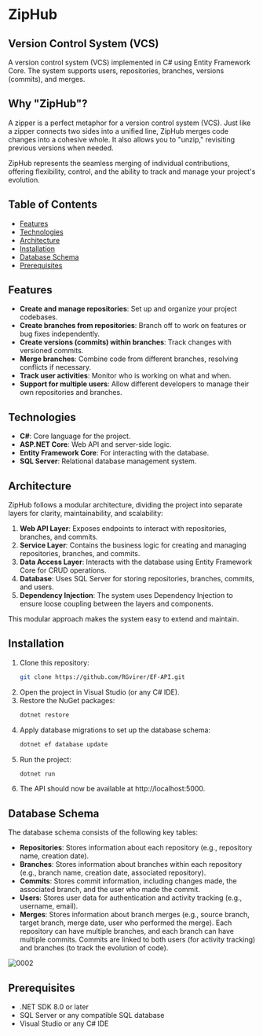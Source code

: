 # ZipHub

## Version Control System (VCS)

A version control system (VCS) implemented in C# using Entity Framework Core. The system supports users, repositories, branches, versions (commits), and merges.

## Why "ZipHub"?

A zipper is a perfect metaphor for a version control system (VCS). Just like a zipper connects two sides into a unified line, ZipHub merges code changes into a cohesive whole. It also allows you to "unzip," revisiting previous versions when needed. 

ZipHub represents the seamless merging of individual contributions, offering flexibility, control, and the ability to track and manage your project's evolution.

## Table of Contents

- [Features](#features)
- [Technologies](#technologies)
- [Architecture](#architecture)
- [Installation](#installation)
- [Database Schema](#database-schema)
- [Prerequisites](#prerequisites)
## Features

- **Create and manage repositories**: Set up and organize your project codebases.
- **Create branches from repositories**: Branch off to work on features or bug fixes independently.
- **Create versions (commits) within branches**: Track changes with versioned commits.
- **Merge branches**: Combine code from different branches, resolving conflicts if necessary.
- **Track user activities**: Monitor who is working on what and when.
- **Support for multiple users**: Allow different developers to manage their own repositories and branches.

## Technologies

- **C#**: Core language for the project.
- **ASP.NET Core**: Web API and server-side logic.
- **Entity Framework Core**: For interacting with the database.
- **SQL Server**: Relational database management system.

## Architecture
ZipHub follows a modular architecture, dividing the project into separate layers for clarity, maintainability, and scalability:

1. **Web API Layer**: Exposes endpoints to interact with repositories, branches, and commits.
2. **Service Layer**: Contains the business logic for creating and managing repositories, branches, and commits.
3. **Data Access Layer**: Interacts with the database using Entity Framework Core for CRUD operations.
4. **Database**: Uses SQL Server for storing repositories, branches, commits, and users.
5. **Dependency Injection**: The system uses Dependency Injection to ensure loose coupling between the layers and components.

This modular approach makes the system easy to extend and maintain.
## Installation
1. Clone this repository:
   ```bash
   git clone https://github.com/RGvirer/EF-API.git
2. Open the project in Visual Studio (or any C# IDE).
3. Restore the NuGet packages:
   ```bash
   dotnet restore
4. Apply database migrations to set up the database schema:
   ```bash
   dotnet ef database update
5. Run the project:
   ```bash
   dotnet run
6. The API should now be available at http://localhost:5000.

## Database Schema
The database schema consists of the following key tables:

- **Repositories**: Stores information about each repository (e.g., repository name, creation date).
- **Branches**: Stores information about branches within each repository (e.g., branch name, creation date, associated repository).
- **Commits**: Stores commit information, including changes made, the associated branch, and the user who made the commit.
- **Users**: Stores user data for authentication and activity tracking (e.g., username, email).
- **Merges**: Stores information about branch merges (e.g., source branch, target branch, merge date, user who performed the merge).
Each repository can have multiple branches, and each branch can have multiple commits. Commits are linked to both users (for activity tracking) and branches (to track the evolution of code).

![0002](https://github.com/user-attachments/assets/78d0a5c3-a193-4788-a618-21ee6647ac90)

## Prerequisites

- .NET SDK 8.0 or later
- SQL Server or any compatible SQL database
- Visual Studio or any C# IDE
